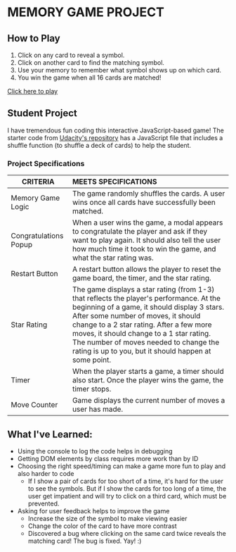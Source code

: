# MEMORY GAME PROJECT

## How to Play
1. Click on any card to reveal a symbol.
2. Click on another card to find the matching symbol.
3. Use your memory to remember what symbol shows up on which card.
4. You win the game when all 16 cards are matched!

[Click here to play](https://mahmedtony73.github.io/memorygame/)

## Student Project
I have tremendous fun coding this interactive JavaScript-based game! The starter code from [Udacity's repository](https://github.com/udacity/fend-project-memory-game) has a JavaScript file that includes a shuffle function (to shuffle a deck of cards) to help the student.

### Project Specifications

| CRITERIA | MEETS SPECIFICATIONS
|---|:---
| Memory Game Logic | The game randomly shuffles the cards. A user wins once all cards have successfully been matched.
| Congratulations Popup | When a user wins the game, a modal appears to congratulate the player and ask if they want to play again. It should also tell the user how much time it took to win the game, and what the star rating was.
| Restart Button | A restart button allows the player to reset the game board, the timer, and the star rating.
| Star Rating | The game displays a star rating (from 1-3) that reflects the player's performance. At the beginning of a game, it should display 3 stars. After some number of moves, it should change to a 2 star rating. After a few more moves, it should change to a 1 star rating. The number of moves needed to change the rating is up to you, but it should happen at some point.
| Timer | When the player starts a game, a timer should also start. Once the player wins the game, the timer stops.
| Move Counter | Game displays the current number of moves a user has made.


## What I've Learned:
 - Using the console to log the code helps in debugging
 - Getting DOM elements by class requires more work than by ID
 - Choosing the right speed/timing can make a game more fun to play and also harder to code
    - If I show a pair of cards for too short of a time, it's hard for the user to see the symbols. But if I show the cards for too long of a time, the user get impatient and will try to click on a third card, which must be prevented.
 - Asking for user feedback helps to improve the game
    - Increase the size of the symbol to make viewing easier
    - Change the color of the card to have more contrast
    - Discovered a bug where clicking on the same card twice reveals the matching card! The bug is fixed. Yay! :)
